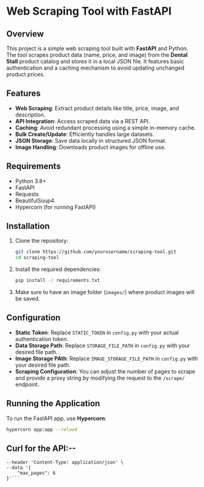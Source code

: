 
# Web Scraping Tool with FastAPI

## Overview

This project is a simple web scraping tool built with **FastAPI** and Python. The tool scrapes product data (name, price, and image) from the **Dental Stall** product catalog and stores it in a local JSON file. It features basic authentication and a caching mechanism to avoid updating unchanged product prices.

## Features
- **Web Scraping**: Extract product details like title, price, image, and description.
- **API Integration**: Access scraped data via a REST API.
- **Caching**: Avoid redundant processing using a simple in-memory cache.
- **Bulk Create/Update**: Efficiently handles large datasets.
- **JSON Storage**: Save data locally in structured JSON format.
- **Image Handling**: Downloads product images for offline use.


## Requirements
- Python 3.8+
- FastAPI
- Requests
- BeautifulSoup4
- Hypercorn (for running FastAPI)

## Installation

1. Clone the repository:
    ```bash
    git clone https://github.com/yourusername/scraping-tool.git
    cd scraping-tool
    ```

2. Install the required dependencies:
    ```bash
    pip install -r requirements.txt
    ```

3. Make sure to have an image folder (`images/`) where product images will be saved.

## Configuration

- **Static Token**: Replace `STATIC_TOKEN` in `config.py` with your actual authentication token.
- **Data Storage Path**: Replace `STORAGE_FILE_PATH` in `config.py` with your desired file path.
- **Image Storage PAth**: Replace `IMAGE_STORAGE_FILE_PATH` in `config.py` with your desired file path.
- **Scraping Configuration**: You can adjust the number of pages to scrape and provide a proxy string by modifying the request to the `/scrape/` endpoint.


## Running the Application


To run the FastAPI app, use **Hypercorn**:

```bash
hypercorn app:app --reload
```

## Curl for the API:--

```curl --location 'localhost:8000/scrape/?token=your-static-token' \
--header 'Content-Type: application/json' \
--data '{
    "max_pages": 6
}'```